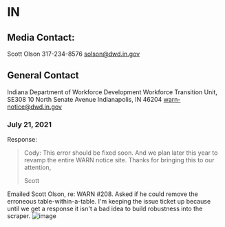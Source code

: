 # IN

## Media Contact:
Scott Olson
317-234-8576
solson@dwd.in.gov

## General Contact
Indiana Department of Workforce Development
Workforce Transition Unit, SE308
10 North Senate Avenue
Indianapolis, IN 46204
warn-notice@dwd.in.gov

### July 21, 2021
Response: 

>Cody:
>This error should be fixed soon.
>And we plan later this year to revamp the entire WARN notice site.
>Thanks for bringing this to our attention,
>
>Scott
>
Emailed Scott Olson, re: WARN #208. Asked if he could remove the erroneous table-within-a-table. I'm keeping the issue ticket up because until we get a response it isn't a bad idea to build robustness into the scraper.
![image](https://user-images.githubusercontent.com/20691507/126534841-676a823d-0255-4282-8dad-34d59f6a2bdc.png)
